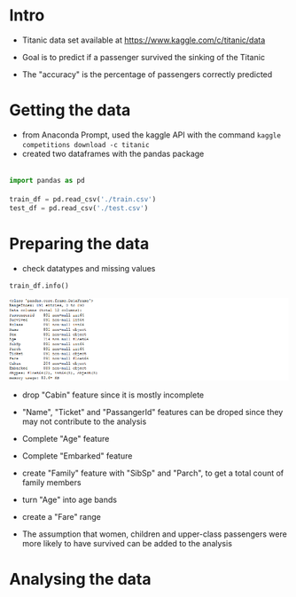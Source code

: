 # Intro

- Titanic data set available at https://www.kaggle.com/c/titanic/data 

- Goal is to predict if a passenger survived the sinking of the Titanic

- The "accuracy" is the percentage of passengers correctly predicted



# Getting the data

- from Anaconda Prompt, used the kaggle API with the command `kaggle competitions download -c titanic`
- created two dataframes with the pandas package

```python

import pandas as pd

train_df = pd.read_csv('./train.csv')
test_df = pd.read_csv('./test.csv')

```

# Preparing the data

- check datatypes and missing values

```python
train_df.info()
```
![](IMG/Screenshot-2018-6-7%20Titanic.png)

- drop "Cabin" feature since it is mostly incomplete
- "Name", "Ticket" and "PassangerId" features can be droped since they may not contribute to the analysis
- Complete "Age" feature
- Complete "Embarked" feature
- create "Family" feature with "SibSp" and "Parch", to get a total count of family members
- turn "Age" into age bands
- create a "Fare" range

- The assumption that women, children and upper-class passengers were more likely to have survived can be added to the analysis


# Analysing the data

